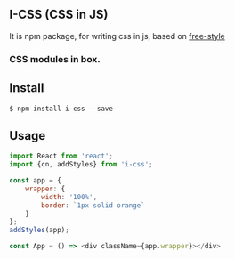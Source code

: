 ## I-CSS (CSS in JS)

It is npm package, for writing css in js, based on [free-style](https://github.com/blakeembrey/free-style)

### CSS modules in box.

## Install

```
$ npm install i-css --save
```

## Usage

```javascript
import React from 'react';
import {cn, addStyles} from 'i-css';

const app = {
    wrapper: {
        width: '100%',
        border: `1px solid orange`
    }
};
addStyles(app);

const App = () => <div className={app.wrapper}></div>
```
